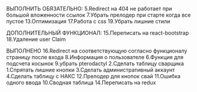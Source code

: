 ВЫПОЛНИТЬ ОБЯЗАТЕЛЬНО:
5.Redirect на 404 не работает при большой вложенности ссылок
7.Убрать прелодер при старте когда все пустое
13.Оптимизация
17.Работа с css
19.Убрать лишние стили

ДОПОЛНИТЕЛЬНЫЙ ФУНКЦИОНАЛ:
15.Переписать на react-bootstrap
18.Удаление user Claim

ВЫПОЛНЕНО
16.Redirect на соответствующую согласно функционалу страницу после входа
8.Информация о пользователе
6.Функция для подсчета косынок
9.убрать pterodactyl
2.Сделать таблицу сварщика
1.Спрятать лишние кнопки
3.Сделать административный аккаунт
4.Сделать таблицу с НАКС
12.Прелодер для кнопок свай 
11.Ошибка одного ввода
10.Сводная таблица
14.Переписать на redux

